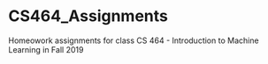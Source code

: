 # CS464_Assignments
Homeowork assignments for class CS 464 - Introduction to Machine Learning in Fall 2019
